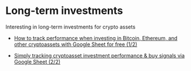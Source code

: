 # Long-term investments

Interesting in long-term investments for crypto assets

* [How to track performance when investing in Bitcoin, Ethereum, and other cryptoassets with Google Sheet for free (1/2)](https://blog.minhhaduong.com/how-to-track-performance-when-investing-in-bitcoin-ethereum-and-other-cryptoassets-with-google-18fe7f7afe2f)

* [Simply tracking cryptoasset investment performance & buy signals via Google Sheet (2/2)](https://blog.minhhaduong.com/simply-tracking-cryptoasset-investment-performance-buy-signals-via-google-sheet-2-2-cd3bf90ba7d4)
